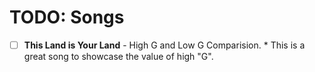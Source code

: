 # TODO: Songs

- [ ] **This Land is Your Land** - High G and Low G Comparision. * This is a great song to showcase the value of high "G".